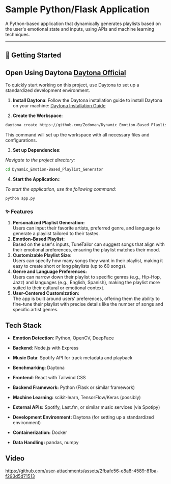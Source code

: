 # Sample Python/Flask Application  

A Python-based application that dynamically generates playlists based on the user's emotional state and inputs, using APIs and machine learning techniques.

---
## 🚀 Getting Started

## Open Using Daytona [Daytona Official](https://github.com/daytonaio/sample-python-ai-playlist-generator)
To quickly start working on this project, use Daytona to set up a standardized development environment.

1. **Install Daytona**:
Follow the Daytona installation guide to install Daytona on your machine:
[Daytona Installation Guide](https://github.com/daytonaio/daytona/)   

2. **Create the Workspace**: 

```bash
daytona create https://github.com/Zedoman/Dynamic_Emotion-Based_Playlist_Generator
```
This command will set up the workspace with all necessary files and configurations.

3. **Set up Dependencies**:

*Navigate to the project directory:*

```bash
cd Dynamic_Emotion-Based_Playlist_Generator
```

<!-- b. *Install the required dependencies using the requirements.txt file:*

```bash
pip install -r requirements.txt
``` -->

4. **Start the Application:**:

*To start the application, use the following command:*
```bash
python app.py
```

### ✨ Features

1. **Personalized Playlist Generation:** <br>
Users can input their favorite artists, preferred genre, and language to generate a playlist tailored to their tastes. <br>
2. **Emotion-Based Playlist:** <br>
Based on the user's inputs, TuneTailor can suggest songs that align with their emotional preferences, ensuring the playlist matches their mood. <br>
3. **Customizable Playlist Size:** <br>
Users can specify how many songs they want in their playlist, making it easy to create short or long playlists (up to 60 songs). <br>
4. **Genre and Language Preferences:** <br>
Users can narrow down their playlist to specific genres (e.g., Hip-Hop, Jazz) and languages (e.g., English, Spanish), making the playlist more suited to their cultural or emotional context. <br>
5. **User-Centered Customization:** <br>
The app is built around users’ preferences, offering them the ability to fine-tune their playlist with precise details like the number of songs and specific artist genres. <br>

## Tech Stack  

- **Emotion Detection**: Python, OpenCV, DeepFace  
- **Backend**: Node.js with Express  
- **Music Data**: Spotify API for track metadata and playback  
- **Benchmarking**: Daytona  
- **Frontend**: React with Tailwind CSS  

- **Backend Framework:** Python (Flask or similar framework)
- **Machine Learning:** scikit-learn, TensorFlow/Keras (possibly)
- **External APIs:** Spotify, Last.fm, or similar music services (via Spotipy)
- **Development Environment:** Daytona (for setting up a standardized environment)
- **Containerization:** Docker
- **Data Handling:** pandas, numpy


## Video


https://github.com/user-attachments/assets/2fbafe56-e8a8-4589-81ba-f293d5d71513



